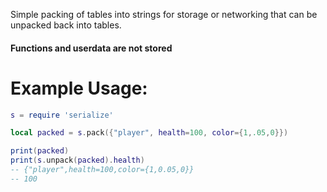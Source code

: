 Simple packing of tables into strings for storage or networking that can be unpacked back into tables.
#### Functions and userdata are not stored

# Example Usage:
```lua
s = require 'serialize'

local packed = s.pack({"player", health=100, color={1,.05,0}})

print(packed)
print(s.unpack(packed).health)
-- {"player",health=100,color={1,0.05,0}}
-- 100
```
